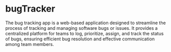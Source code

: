 # bugTracker
The bug tracking app is a web-based application designed to streamline the process of tracking and managing software bugs or issues. It provides a centralized platform for teams to log, prioritize, assign, and track the status of bugs, ensuring efficient bug resolution and effective communication among team members.
